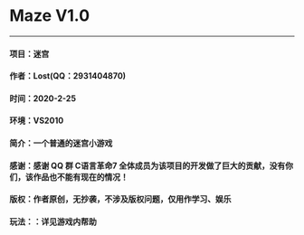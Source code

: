 # Maze V1.0
---
#### 项目：迷宫
#### 作者：Lost(QQ：2931404870)
#### 时间：2020-2-25
#### 环境：VS2010
#### 简介：一个普通的迷宫小游戏
#### 感谢：感谢 QQ 群 C语言革命7 全体成员为该项目的开发做了巨大的贡献，没有你们，该作品也不能有现在的情况！
#### 版权：作者原创，无抄袭，不涉及版权问题，仅用作学习、娱乐
#### 玩法：：详见游戏内帮助
